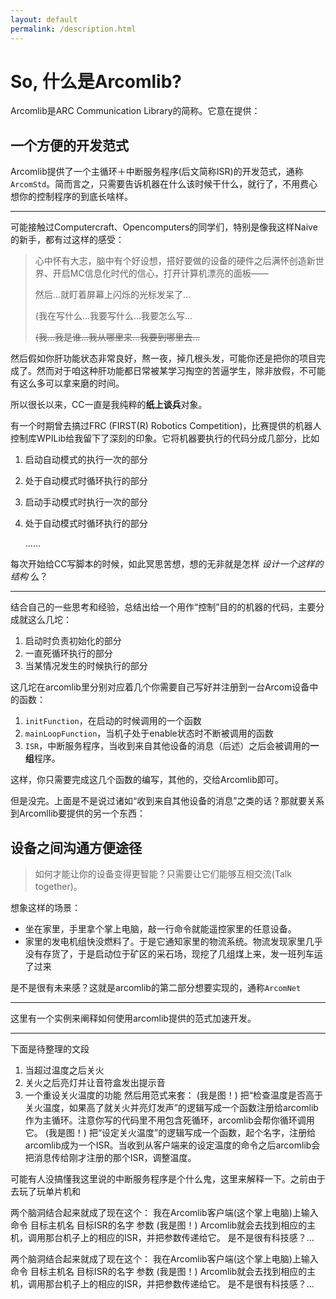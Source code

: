 ```yaml
---
layout: default
permalink: /description.html
---
```




# So, 什么是Arcomlib?

Arcomlib是ARC Communication Library的简称。它意在提供：

## 一个方便的开发范式

Arcomlib提供了一个主循环＋中断服务程序(后文简称ISR)的开发范式，通称`ArcomStd`。简而言之，只需要告诉机器在什么该时候干什么，就行了，不用费心想你的控制程序的到底长啥样。

---

可能接触过Computercraft、Opencomputers的同学们，特别是像我这样Naive的新手，都有过这样的感受：

> 心中怀有大志，脑中有个好设想，搭好要做的设备的硬件之后满怀创造新世界、开启MC信息化时代的信心，打开计算机漂亮的面板——
>
> 然后…就盯着屏幕上闪烁的光标发呆了…
>
> (我在写什么…我要写什么…我要怎么写…
>
> ~~(我…我是谁…我从哪里来...我要到哪里去...~~

然后假如你肝功能状态非常良好，熬一夜，掉几根头发，可能你还是把你的项目完成了。然而对于咱这种肝功能都日常被某学习掏空的苦逼学生，除非放假，不可能有这么多可以拿来磨的时间。

所以很长以来，CC一直是我纯粹的**纸上谈兵**对象。

有一个时期曾去搞过FRC (FIRST(R) Robotics Competition)，比赛提供的机器人控制库WPILib给我留下了深刻的印象。它将机器要执行的代码分成几部分，比如

1. 启动自动模式的执行一次的部分

2. 处于自动模式时循环执行的部分

3. 启动手动模式时执行一次的部分

4. 处于自动模式时循环执行的部分

   ......

每次开始给CC写脚本的时候，如此冥思苦想，想的无非就是怎样 *设计一个这样的结构* 么？

---

结合自己的一些思考和经验，总结出给一个用作“控制”目的的机器的代码，主要分成就这么几坨：

1. 启动时负责初始化的部分
2. 一直死循环执行的部分
3. 当某情况发生的时候执行的部分

这几坨在arcomlib里分别对应着几个你需要自己写好并注册到一台Arcom设备中的函数：

1. `initFunction`，在启动的时候调用的一个函数
2. `mainLoopFunction`，当机子处于enable状态时不断被调用的函数
3. `ISR`，中断服务程序，当收到来自其他设备的消息（后述）之后会被调用的**一组**程序。

这样，你只需要完成这几个函数的编写，其他的，交给Arcomlib即可。



但是没完。上面是不是说过诸如“收到来自其他设备的消息”之类的话？那就要关系到Arcomllib要提供的另一个东西：

## 设备之间沟通方便途径

> 如何才能让你的设备变得更智能？只需要让它们能够互相交流(Talk together)。

想象这样的场景：

- 坐在家里，手里拿个掌上电脑，敲一行命令就能遥控家里的任意设备。
- 家里的发电机组快没燃料了。于是它通知家里的物流系统。物流发现家里几乎没有存货了，于是启动位于矿区的采石场，现挖了几组煤上来，发一班列车运了过来

是不是很有未来感？这就是arcomlib的第二部分想要实现的，通称`ArcomNet`

---

这里有一个实例来阐释如何使用arcomlib提供的范式加速开发。





---

下面是待整理的文段

1. 当超过温度之后关火
2. 关火之后亮灯并让音符盒发出提示音
3. 一个重设关火温度的功能
   然后用范式来套：
   (我是图！)
   把“检查温度是否高于关火温度，如果高了就关火并亮灯发声”的逻辑写成一个函数注册给arcomlib作为主循环。注意你写的代码里不用包含死循环，arcomlib会帮你循环调用它。
   (我是图！)
   把“设定关火温度”的逻辑写成一个函数，起个名字，注册给arcomlib成为一个ISR。当收到从客户端来的设定温度的命令之后arcomlib会把消息传给刚才注册的那个ISR，调整温度。

可能有人没搞懂我这里说的中断服务程序是个什么鬼，这里来解释一下。之前由于去玩了玩单片机和

两个脑洞结合起来就成了现在这个：
我在Arcomlib客户端(这个掌上电脑)上输入命令
目标主机名 目标ISR的名字 参数
(我是图！)
Arcomlib就会去找到相应的主机，调用那台机子上的相应的ISR，并把参数传递给它。
是不是很有科技感？…

两个脑洞结合起来就成了现在这个：
我在Arcomlib客户端(这个掌上电脑)上输入命令
目标主机名 目标ISR的名字 参数
(我是图！)
Arcomlib就会去找到相应的主机，调用那台机子上的相应的ISR，并把参数传递给它。
是不是很有科技感？…